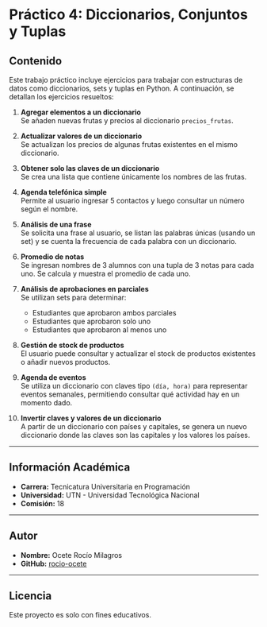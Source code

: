 # Práctico 4: Diccionarios, Conjuntos y Tuplas

## Contenido

Este trabajo práctico incluye ejercicios para trabajar con estructuras de datos como diccionarios, sets y tuplas en Python. A continuación, se detallan los ejercicios resueltos:

1. **Agregar elementos a un diccionario**  
   Se añaden nuevas frutas y precios al diccionario `precios_frutas`.

2. **Actualizar valores de un diccionario**  
   Se actualizan los precios de algunas frutas existentes en el mismo diccionario.

3. **Obtener solo las claves de un diccionario**  
   Se crea una lista que contiene únicamente los nombres de las frutas.

4. **Agenda telefónica simple**  
   Permite al usuario ingresar 5 contactos y luego consultar un número según el nombre.

5. **Análisis de una frase**  
   Se solicita una frase al usuario, se listan las palabras únicas (usando un set) y se cuenta la frecuencia de cada palabra con un diccionario.

6. **Promedio de notas**  
   Se ingresan nombres de 3 alumnos con una tupla de 3 notas para cada uno. Se calcula y muestra el promedio de cada uno.

7. **Análisis de aprobaciones en parciales**  
   Se utilizan sets para determinar:
   - Estudiantes que aprobaron ambos parciales
   - Estudiantes que aprobaron solo uno
   - Estudiantes que aprobaron al menos uno

8. **Gestión de stock de productos**  
   El usuario puede consultar y actualizar el stock de productos existentes o añadir nuevos productos.

9. **Agenda de eventos**  
   Se utiliza un diccionario con claves tipo `(día, hora)` para representar eventos semanales, permitiendo consultar qué actividad hay en un momento dado.

10. **Invertir claves y valores de un diccionario**  
    A partir de un diccionario con países y capitales, se genera un nuevo diccionario donde las claves son las capitales y los valores los países.

---

## Información Académica

- **Carrera:** Tecnicatura Universitaria en Programación  
- **Universidad:** UTN - Universidad Tecnológica Nacional  
- **Comisión:** 18  

---

## Autor

- **Nombre:** Ocete Rocío Milagros  
- **GitHub:** [rocio-ocete](https://github.com/rocio-ocete)  

---

## Licencia

Este proyecto es solo con fines educativos.
